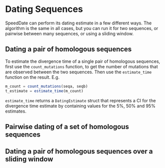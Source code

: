 # Dating Sequences

SpeedDate can perform its dating estimate in a few different ways.
The algorithm is the same in all cases, but you can run it for two sequences,
or pairwise between many sequences, or using a sliding window.

## Dating a pair of homologous sequences

To estimate the divergence time of a single pair of homologous sequences,
first use the `count_mutations` function, to get the number of mutations that
are observed between the two sequences. Then use the `estimate_time` function
on the result. E.g.

```julia
m_count = count_mutations(seqa, seqb)
t_estimate = estimate_time(m_count)
```

`estimate_time` returns a `DatingEstimate` struct that represents a CI 
for the divergence time estimate by containing values for the 5%, 50% and 95%
estimates.


## Pairwise dating of a set of homologous sequences

## Dating a pair of homologous sequences over a sliding window

 